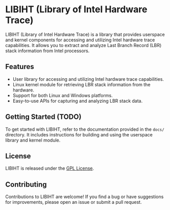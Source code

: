# LIBIHT (Library of Intel Hardware Trace)

LIBIHT (Library of Intel Hardware Trace) is a library that provides userspace and kernel components for accessing and utilizing Intel hardware trace capabilities. It allows you to extract and analyze Last Branch Record (LBR) stack information from Intel processors.

## Features

- User library for accessing and utilizing Intel hardware trace capabilities.
- Linux kernel module for retrieving LBR stack information from the hardware.
- Support for both Linux and Windows platforms.
- Easy-to-use APIs for capturing and analyzing LBR stack data.

## Getting Started (TODO)

To get started with LIBIHT, refer to the documentation provided in the `docs/` directory. It includes instructions for building and using the userspace library and kernel module.

## License

LIBIHT is released under the [GPL License](./LICENSE).

## Contributing

Contributions to LIBIHT are welcome! If you find a bug or have suggestions for improvements, please open an issue or submit a pull request.
